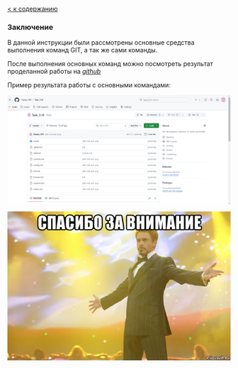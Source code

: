 [< к содержанию](./readme.md)

### Заключение ###

В данной инструкции были рассмотрены основные средства выполнения команд GIT, а так же сами команды.

После выполнения основных команд можно посмотреть результат проделанной работы на <u>*[github](https://github.com)*</u>

Пример результата работы с основными командами:

![Работа с основными командами](./assets/conclusion.png)


![Спасибо за внимание!](./assets/end.png)